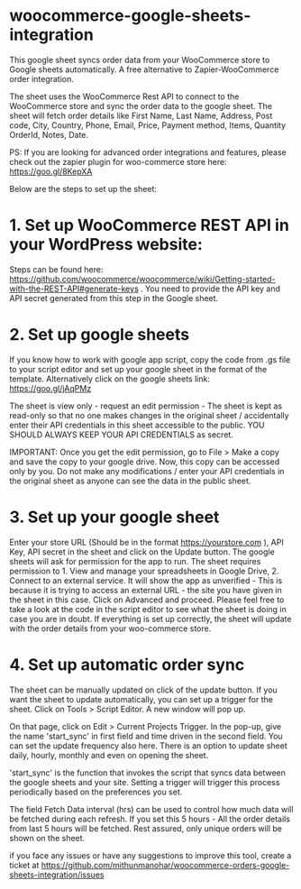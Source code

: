 # woocommerce-google-sheets-integration
This google sheet syncs order data from your WooCommerce store to Google sheets automatically. A free alternative to Zapier-WooCommerce order integration.

The sheet uses the WooCommerce Rest API to connect to the WooCommerce store and sync the order data to the google sheet. The sheet will fetch order details like First Name, Last Name, Address, Post code, City, Country, Phone, Email, Price, Payment method, Items, Quantity  OrderId, Notes, Date.

PS: If you are looking for advanced order integrations and features, please check out the zapier plugin for woo-commerce store here: https://goo.gl/8KepXA

Below are the steps to set up the sheet:

# 1. Set up WooCommerce REST API in your WordPress website:

Steps can be found here: https://github.com/woocommerce/woocommerce/wiki/Getting-started-with-the-REST-API#generate-keys . You need to provide the API key and API secret generated from this step in the Google sheet.

# 2. Set up google sheets
If you know how to work with google app script, copy the code from .gs file to your script editor and set up your google sheet in the format of the template. Alternatively click on the google sheets link: https://goo.gl/jAqPMz

The sheet is view only - request an edit permission - The sheet is kept as read-only so that no one makes changes in the original sheet / accidentally enter their API credentials in this sheet accessible to the public. YOU SHOULD ALWAYS KEEP YOUR API CREDENTIALS as secret.

IMPORTANT: Once you get the edit permission, go to File > Make a copy and save the copy to your google drive. Now, this copy can be accessed only by you. Do not make any modifications / enter your API credentials in the original sheet as anyone can see the data in the public sheet.

# 3. Set up your google sheet

Enter your store URL (Should be in the format https://yourstore.com ), API Key, API secret in the sheet and click on the Update button. The google sheets will ask for permission for the app to run. The sheet requires permission to 1. View and manage your spreadsheets in Google Drive, 2. Connect to an external service. It will show the app as unverified - This is because it is trying to access an external URL - the site you have given in the sheet in this case. Click on Advanced and proceed. Please feel free to take a look at the code in the script editor to see what the sheet is doing in case you are in doubt. 
If everything is set up correctly, the sheet will update with the order details from your woo-commerce store.

# 4. Set up automatic order sync 

The sheet can be manually updated on click of the update button. If you want the sheet to update automatically, you can set up a trigger for the sheet. 
Click on Tools > Script Editor. A new window will pop up. 

On that page, click on Edit > Current Projects Trigger. In the pop-up, give the name 'start_sync' in first field and time driven in the second field. You can set the update frequency also here. There is an option to update sheet daily, hourly, monthly and even on opening the sheet.

'start_sync' is the function that invokes the script that syncs data between the google sheets and your site. Setting a trigger will trigger this process periodically based on the preferences you set.

The field Fetch Data interval (hrs) can be used to control how much data will be fetched during each refresh. If you set this 5 hours - All the order details from last 5 hours will be fetched. Rest assured, only unique orders will be shown on the sheet.

if you face any issues or have any suggestions to improve this tool, create a ticket at https://github.com/mithunmanohar/woocommerce-orders-google-sheets-integration/issues
